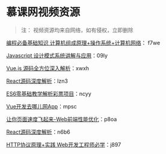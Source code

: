 # 慕课网视频资源

> 注： 视频资源均来自网络，如有侵权，立即删除

[编程必备基础知识 计算机组成原理+操作系统+计算机网络](https://pan.baidu.com/s/1F4OLRZs3hcs3mSYLyEzxKw)： f7we

[Javascript 设计模式系统讲解与应用](https://pan.baidu.com/s/1wBC_pNrepyvak8Sw99hDjA)：09ly

[Vue.js 源码全方位深入解析](https://pan.baidu.com/s/1RSFXavKsdlvXm5SmCuA1mg)：xwxh

[React源码深度解析](https://pan.baidu.com/s/1arEN9-z8-yPUnE_Ij4IVow)：lzn3 

[ES6零基础教学解析彩票项目](https://pan.baidu.com/s/1Hk1xsGWWdME9nGtFd0WTxw)：ncyy 

[Vue开发去哪儿网App](https://pan.baidu.com/s/1hKNnZRRGDrJ-aFkiWIQ61g)：mpsc

[让你页面速度飞起来-Web前端性能优化](https://pan.baidu.com/s/1GWemaVTgSfP_ub4qwDaWQQ)：p8oa 

[React源码深度解析](https://pan.baidu.com/s/1Ulz2plRFpsTlVfd1IFyV3A)：n6b6 

[HTTP协议原理+实践 Web开发工程师必学](https://pan.baidu.com/s/1tB6htEEHrm6lmTWoAad2sw)：j897